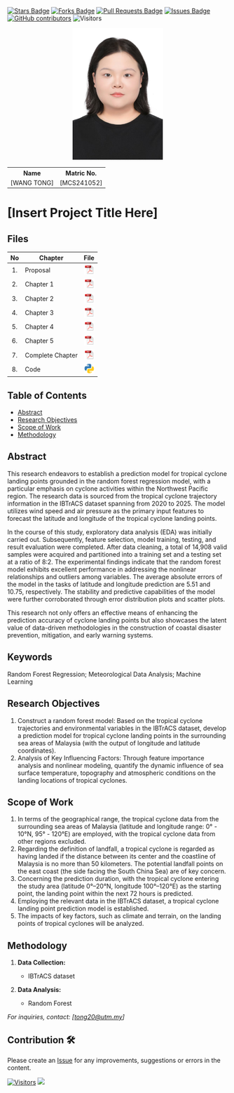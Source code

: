 <a href="https://github.com/drshahizan/research-design/stargazers"><img src="https://img.shields.io/github/stars/drshahizan/research-design" alt="Stars Badge"/></a>
<a href="https://github.com/drshahizan/research-design/network/members"><img src="https://img.shields.io/github/forks/drshahizan/research-design" alt="Forks Badge"/></a>
<a href="https://github.com/drshahizan/research-design/pulls"><img src="https://img.shields.io/github/issues-pr/drshahizan/research-design" alt="Pull Requests Badge"/></a>
<a href="https://github.com/drshahizan/research-design"><img src="https://img.shields.io/github/issues/drshahizan/research-design" alt="Issues Badge"/></a>
<a href="https://github.com/drshahizan/research-design/graphs/contributors"><img alt="GitHub contributors" src="https://img.shields.io/github/contributors/drshahizan/research-design?color=2b9348"></a>
![Visitors](https://api.visitorbadge.io/api/visitors?path=https%3A%2F%2Fgithub.com%2Fdrshahizan%2BDM&labelColor=%23d9e3f0&countColor=%23697689&style=flat)

<p align="center">
  <img height="300px" src="img/person_icon.jpg" alt="Profile Image">
</p>

<table align="center">
  <tr>
    <th>Name</th>
    <th>Matric No.</th>
  </tr>
  <tr>
    <td>[WANG TONG]</td>
    <td>[MCS241052]</td>
  </tr>
</table>

# [Insert Project Title Here]

## Files

| No  | Chapter     |                                                 File |
| :-: | ---------- | :---------------------------------------------------------------------------------------------------: |
|  1.  | Proposal | <a href="proposal/Proposal-tong920.pdf"><img src="img/pdf.svg" width="24px" height="24px"></a> |
|  2.  | Chapter 1 | <a href="c1/Chapter1-WANG TONG.pdf"><img src="img/pdf.svg" width="24px" height="24px"></a> |
|  3.  | Chapter 2 | <a href="c2/Chapter 2-WANG TONG-MCS241052.pdf"><img src="img/pdf.svg" width="24px" height="24px"></a> |
|  4.  | Chapter 3 | <a href="c3/Chapter 3-WANGTONG-MCS241052.pdf"><img src="img/pdf.svg" width="24px" height="24px"></a> |
|  5.  | Chapter 4 | <a href="c4/Chapter 4-WANGTONG-MCS241052.pdf"><img src="img/pdf.svg" width="24px" height="24px"></a> |
|  6.  | Chapter 5 | <a href="c5/Chapter 5-WANGTONG-MCS241052.pdf"><img src="img/pdf.svg" width="24px" height="24px"></a> |
|  7.  | Complete Chapter | <a href="all/Thesis—WANG TONG—MCS241052.pdf"><img src="img/pdf.svg" width="24px" height="24px"></a> |
|  8.  | Code | <a href="code/All.ipynb"><img src="img/python_icon.png" width="24px" height="24px"></a> |


## Table of Contents
- [Abstract](#abstract)
- [Research Objectives](#research-objectives)
- [Scope of Work](#scope-of-work)
- [Methodology](#methodology)

## Abstract

This research endeavors to establish a prediction model for tropical cyclone landing points grounded in the random forest regression model, with a particular emphasis on cyclone activities within the Northwest Pacific region. The research data is sourced from the tropical cyclone trajectory information in the IBTrACS dataset spanning from 2020 to 2025. The model utilizes wind speed and air pressure as the primary input features to forecast the latitude and longitude of the tropical cyclone landing points.

In the course of this study, exploratory data analysis (EDA) was initially carried out. Subsequently, feature selection, model training, testing, and result evaluation were completed. After data cleaning, a total of 14,908 valid samples were acquired and partitioned into a training set and a testing set at a ratio of 8:2. The experimental findings indicate that the random forest model exhibits excellent performance in addressing the nonlinear relationships and outliers among variables. The average absolute errors of the model in the tasks of latitude and longitude prediction are 5.51 and 10.75, respectively. The stability and predictive capabilities of the model were further corroborated through error distribution plots and scatter plots.

This research not only offers an effective means of enhancing the prediction accuracy of cyclone landing points but also showcases the latent value of data-driven methodologies in the construction of coastal disaster prevention, mitigation, and early warning systems.

## Keywords

Random Forest Regression; Meteorological Data Analysis; Machine Learning

## Research Objectives

1. Construct a random forest model: Based on the tropical cyclone trajectories and environmental variables in the IBTrACS dataset, develop a prediction model for tropical cyclone landing points in the surrounding sea areas of Malaysia (with the output of longitude and latitude coordinates).
2. Analysis of Key Influencing Factors: Through feature importance analysis and nonlinear modeling, quantify the dynamic influence of sea surface temperature, topography and atmospheric conditions on the landing locations of tropical cyclones.

## Scope of Work
1. In terms of the geographical range, the tropical cyclone data from the surrounding sea areas of Malaysia (latitude and longitude range: 0° - 10°N, 95° - 120°E) are employed, with the tropical cyclone data from other regions excluded.
2.  Regarding the definition of landfall, a tropical cyclone is regarded as having landed if the distance between its center and the coastline of Malaysia is no more than 50 kilometers. The potential landfall points on the east coast (the side facing the South China Sea) are of key concern.
3. Concerning the prediction duration, with the tropical cyclone entering the study area (latitude 0°–20°N, longitude 100°–120°E) as the starting point, the landing point within the next 72 hours is predicted.
4. Employing the relevant data in the IBTrACS dataset, a tropical cyclone landing point prediction model is established.
5. The impacts of key factors, such as climate and terrain, on the landing points of tropical cyclones will be analyzed.

## Methodology

1. **Data Collection:**
   - IBTrACS dataset

2. **Data Analysis:**
   - Random Forest


*For inquiries, contact: [tong20@utm.my]*

 




## Contribution 🛠️
Please create an [Issue](https://github.com/drshahizan/research-design/issues) for any improvements, suggestions or errors in the content.

[![Visitors](https://api.visitorbadge.io/api/visitors?path=https%3A%2F%2Fgithub.com%2Fdrshahizan&labelColor=%23697689&countColor=%23555555&style=plastic)](https://visitorbadge.io/status?path=https%3A%2F%2Fgithub.com%2Fdrshahizan)
![](https://hit.yhype.me/github/profile?user_id=81284918)

